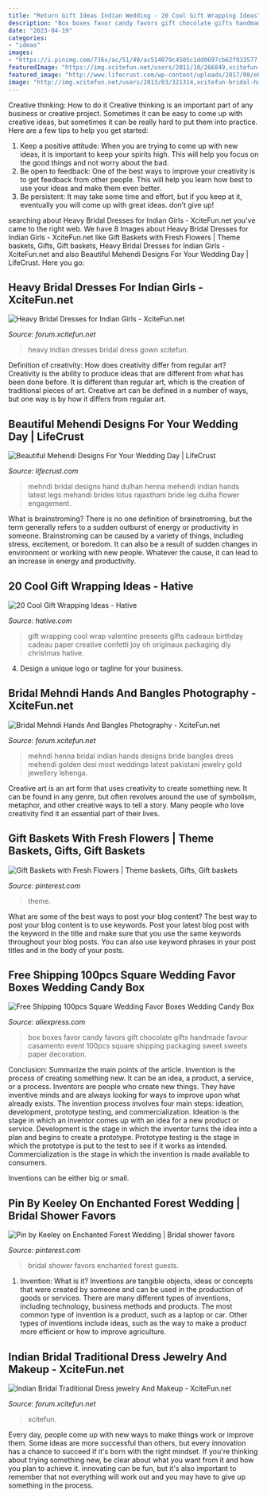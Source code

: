 ```yaml
---
title: "Return Gift Ideas Indian Wedding - 20 Cool Gift Wrapping Ideas"
description: "Box boxes favor candy favors gift chocolate gifts handmade favour casamento event 100pcs square shipping packaging sweet sweets paper decoration"
date: "2023-04-19"
categories:
- "ideas"
images:
- "https://i.pinimg.com/736x/ac/51/40/ac514079c4505c1dd0697cb62f933577.jpg"
featuredImage: "https://img.xcitefun.net/users/2011/10/266849,xcitefun-indian-bridal-traditional-dress-jewelry-.jpg"
featured_image: "http://www.lifecrust.com/wp-content/uploads/2017/08/e00bbd48c90d4f8c1708cfaa426b075e.jpg"
image: "http://img.xcitefun.net/users/2013/03/321314,xcitefun-bridal-hands-photography-18.jpg"
---
```



Creative thinking: How to do it
Creative thinking is an important part of any business or creative project. Sometimes it can be easy to come up with creative ideas, but sometimes it can be really hard to put them into practice. Here are a few tips to help you get started: 
1. Keep a positive attitude: When you are trying to come up with new ideas, it is important to keep your spirits high. This will help you focus on the good things and not worry about the bad. 
2. Be open to feedback: One of the best ways to improve your creativity is to get feedback from other people. This will help you learn how best to use your ideas and make them even better. 
3. Be persistent: It may take some time and effort, but if you keep at it, eventually you will come up with great ideas. don’t give up!

	

		
searching about Heavy Bridal Dresses for Indian Girls - XciteFun.net you've came to the right web. We have 8 Images about Heavy Bridal Dresses for Indian Girls - XciteFun.net like Gift Baskets with Fresh Flowers | Theme baskets, Gifts, Gift baskets, Heavy Bridal Dresses for Indian Girls - XciteFun.net and also Beautiful Mehendi Designs For Your Wedding Day | LifeCrust. Here you go:
		
    
## Heavy Bridal Dresses For Indian Girls - XciteFun.net

<img loading=lazy src="http://img.xcitefun.net/users/2014/07/359571,xcitefun-heavy-bridal-dress-2.jpg" onerror="this.onerror=null;this.src='https://tse2.mm.bing.net/th?id=OIP.C1H7zp6hkCQnh2YUS7dz7wHaK5&amp;pid=15.1';" alt="Heavy Bridal Dresses for Indian Girls - XciteFun.net">

_Source: forum.xcitefun.net_

>heavy indian dresses bridal dress gown xcitefun. 

	

Definition of creativity: How does creativity differ from regular art?
Creativity is the ability to produce ideas that are different from what has been done before. It is different than regular art, which is the creation of traditional pieces of art. Creative art can be defined in a number of ways, but one way is by how it differs from regular art.

    
## Beautiful Mehendi Designs For Your Wedding Day | LifeCrust

<img loading=lazy src="http://www.lifecrust.com/wp-content/uploads/2017/08/e00bbd48c90d4f8c1708cfaa426b075e.jpg" onerror="this.onerror=null;this.src='https://tse3.mm.bing.net/th?id=OIP.BkW9vaU23bgb7EV4iPSregHaNK&amp;pid=15.1';" alt="Beautiful Mehendi Designs For Your Wedding Day | LifeCrust">

_Source: lifecrust.com_

>mehndi bridal designs hand dulhan henna mehendi indian hands latest legs mehandi brides lotus rajasthani bride leg dulha flower engagement. 

	

What is brainstroming?
There is no one definition of brainstroming, but the term generally refers to a sudden outburst of energy or productivity in someone. Brainstroming can be caused by a variety of things, including stress, excitement, or boredom. It can also be a result of sudden changes in environment or working with new people. Whatever the cause, it can lead to an increase in energy and productivity.

    
## 20 Cool Gift Wrapping Ideas - Hative

<img loading=lazy src="https://hative.com/wp-content/uploads/2014/10/gift-wrapping-ideas/18-cool-gift-wrapping-ideas.jpg" onerror="this.onerror=null;this.src='https://tse1.mm.bing.net/th?id=OIP.y0RrePIHy3G-BNjv_nTHvAHaJ4&amp;pid=15.1';" alt="20 Cool Gift Wrapping Ideas - Hative">

_Source: hative.com_

>gift wrapping cool wrap valentine presents gifts cadeaux birthday cadeau paper creative confetti joy oh originaux packaging diy christmas hative. 

	

4. Design a unique logo or tagline for your business.

    
## Bridal Mehndi Hands And Bangles Photography - XciteFun.net

<img loading=lazy src="http://img.xcitefun.net/users/2013/03/321314,xcitefun-bridal-hands-photography-18.jpg" onerror="this.onerror=null;this.src='https://tse1.mm.bing.net/th?id=OIP.X923goilN1kz1VWgGQl26wHaLK&amp;pid=15.1';" alt="Bridal Mehndi Hands And Bangles Photography - XciteFun.net">

_Source: forum.xcitefun.net_

>mehndi henna bridal indian hands designs bride bangles dress mehendi golden desi most weddings latest pakistani jewelry gold jewellery lehenga. 

	

Creative art is an art form that uses creativity to create something new. It can be found in any genre, but often revolves around the use of symbolism, metaphor, and other creative ways to tell a story. Many people who love creativity find it an essential part of their lives.

    
## Gift Baskets With Fresh Flowers | Theme Baskets, Gifts, Gift Baskets

<img loading=lazy src="https://i.pinimg.com/736x/b2/98/fe/b298fe5122ac9033b02080e945e43f83.jpg" onerror="this.onerror=null;this.src='https://tse3.mm.bing.net/th?id=OIP.cpOU2nCh2Cqkfd-7np1LLwHaJ3&amp;pid=15.1';" alt="Gift Baskets with Fresh Flowers | Theme baskets, Gifts, Gift baskets">

_Source: pinterest.com_

>theme. 

	

What are some of the best ways to post your blog content?
The best way to post your blog content is to use keywords. Post your latest blog post with the keyword in the title and make sure that you use the same keywords throughout your blog posts. You can also use keyword phrases in your post titles and in the body of your posts.

    
## Free Shipping 100pcs Square Wedding Favor Boxes Wedding Candy Box

<img loading=lazy src="https://ae01.alicdn.com/kf/HTB1zbXtSXXXXXa7XpXXq6xXFXXXx/Free-Shipping-100pcs-Square-Wedding-Favor-Boxes-Wedding-Candy-Box-Casamento-Wedding-Favors-And-Gifts-Event.jpg" onerror="this.onerror=null;this.src='https://tse3.mm.bing.net/th?id=OIP.Sk935iZ9znCr6asT5Hnz9AHaHa&amp;pid=15.1';" alt="Free Shipping 100pcs Square Wedding Favor Boxes Wedding Candy Box">

_Source: aliexpress.com_

>box boxes favor candy favors gift chocolate gifts handmade favour casamento event 100pcs square shipping packaging sweet sweets paper decoration. 

	

Conclusion: Summarize the main points of the article.
Invention is the process of creating something new. It can be an idea, a product, a service, or a process. Inventors are people who create new things. They have inventive minds and are always looking for ways to improve upon what already exists.
The invention process involves four main steps: ideation, development, prototype testing, and commercialization. Ideation is the stage in which an inventor comes up with an idea for a new product or service. Development is the stage in which the inventor turns the idea into a plan and begins to create a prototype. Prototype testing is the stage in which the prototype is put to the test to see if it works as intended. Commercialization is the stage in which the invention is made available to consumers.

Inventions can be either big or small.

    
## Pin By Keeley On Enchanted Forest Wedding | Bridal Shower Favors

<img loading=lazy src="https://i.pinimg.com/736x/ac/51/40/ac514079c4505c1dd0697cb62f933577.jpg" onerror="this.onerror=null;this.src='https://tse1.mm.bing.net/th?id=OIP.lMbuq73xRjrbW1yObdhxBAHaLH&amp;pid=15.1';" alt="Pin by Keeley on Enchanted Forest Wedding | Bridal shower favors">

_Source: pinterest.com_

>bridal shower favors enchanted forest guests. 

	

1. Invention: What is it?
Inventions are tangible objects, ideas or concepts that were created by someone and can be used in the production of goods or services. There are many different types of inventions, including technology, business methods and products. The most common type of invention is a product, such as a laptop or car. Other types of inventions include ideas, such as the way to make a product more efficient or how to improve agriculture.

    
## Indian Bridal Traditional Dress Jewelry And Makeup - XciteFun.net

<img loading=lazy src="https://img.xcitefun.net/users/2011/10/266849,xcitefun-indian-bridal-traditional-dress-jewelry-.jpg" onerror="this.onerror=null;this.src='https://tse4.mm.bing.net/th?id=OIP.bFUZNZQUZqRtLNPhbxvSggHaJZ&amp;pid=15.1';" alt="Indian Bridal Traditional Dress jewelry And Makeup - XciteFun.net">

_Source: forum.xcitefun.net_

>xcitefun. 

	

Every day, people come up with new ways to make things work or improve them. Some ideas are more successful than others, but every innovation has a chance to succeed if it's born with the right mindset. If you're thinking about trying something new, be clear about what you want from it and how you plan to achieve it. innovating can be fun, but it's also important to remember that not everything will work out and you may have to give up something in the process.

